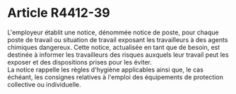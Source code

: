 # Article R4412-39

  
L'employeur établit une notice, dénommée notice de poste, pour chaque poste de travail ou situation de travail exposant les travailleurs à des agents chimiques dangereux. Cette notice, actualisée en tant que de besoin, est destinée à informer les travailleurs des risques auxquels leur travail peut les exposer et des dispositions prises pour les éviter.   
La notice rappelle les règles d'hygiène applicables ainsi que, le cas échéant, les consignes relatives à l'emploi des équipements de protection collective ou individuelle.
